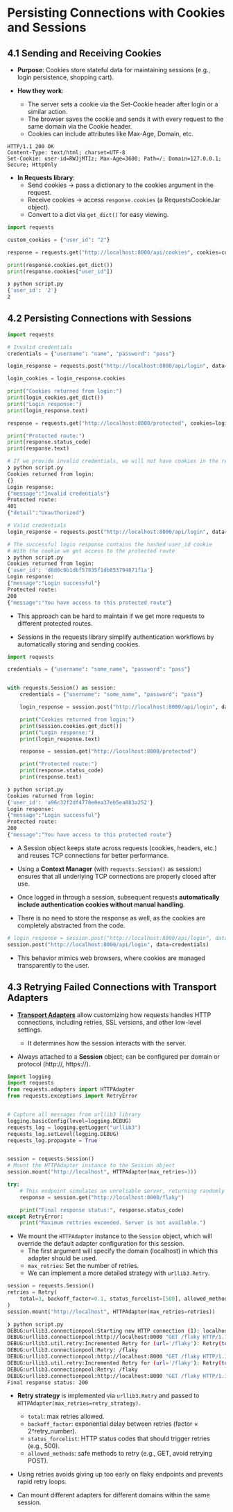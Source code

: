 # Persisting Connections with Cookies and Sessions

## 4.1 Sending and Receiving Cookies

- **Purpose**: Cookies store stateful data for maintaining sessions (e.g., login persistence, shopping cart).

- **How they work**:
    - The server sets a cookie via the Set-Cookie header after login or a similar action.
    - The browser saves the cookie and sends it with every request to the same domain via the Cookie header.
    - Cookies can include attributes like Max-Age, Domain, etc.

```
HTTP/1.1 200 OK
Content-Type: text/html; charset=UTF-8
Set-Cookie: user-id=RWJjMTIz; Max-Age=3600; Path=/; Domain=127.0.0.1; Secure; HttpOnly
```
    
- **In Requests library**:
    - Send cookies → pass a dictionary to the cookies argument in the request.
    - Receive cookies → access `response.cookies` (a RequestsCookieJar object).
    - Convert to a dict via `get_dict()` for easy viewing.

```python
import requests

custom_cookies = {"user_id": "2"}

response = requests.get("http://localhost:8000/api/cookies", cookies=custom_cookies)

print(response.cookies.get_dict())
print(response.cookies["user_id"])

```

```bash
❯ python script.py
{'user_id': '2'}
2
```


## 4.2 Persisting Connections with Sessions

```python
import requests

# Invalid credentials
credentials = {"username": "name", "password": "pass"}

login_response = requests.post("http://localhost:8000/api/login", data=credentials)

login_cookies = login_response.cookies

print("Cookies returned from login:")
print(login_cookies.get_dict())
print("Login response:")
print(login_response.text)

response = requests.get("http://localhost:8000/protected", cookies=login_cookies)

print("Protected route:")
print(response.status_code)
print(response.text)
```

```bash
# If we provide invalid credentials, we will not have cookies in the response, and we cannot authenticate in the protected route (401)
❯ python script.py
Cookies returned from login:
{}
Login response:
{"message":"Invalid credentials"}
Protected route:
401
{"detail":"Unauthorized"}
```

```python
# Valid credentials
login_response = requests.post("http://localhost:8000/api/login", data=credentials)
```

```bash
# The successful login response contains the hashed user_id cookie
# With the cookie we get access to the protected route
❯ python script.py
Cookies returned from login:
{'user_id': 'd8d0c6b1dbf57835f1db853794871f1a'}
Login response:
{"message":"Login successful"}
Protected route:
200
{"message":"You have access to this protected route"}
```

- This approach can be hard to maintain if we get more requests to different protected routes.

- Sessions in the requests library simplify authentication workflows by automatically storing and sending cookies.

```python
import requests

credentials = {"username": "some_name", "password": "pass"}


with requests.Session() as session:
    credentials = {"username": "some_name", "password": "pass"}

    login_response = session.post("http://localhost:8000/api/login", data=credentials)

    print("Cookies returned from login:")
    print(session.cookies.get_dict())
    print("Login response:")
    print(login_response.text)

    response = session.get("http://localhost:8000/protected")

    print("Protected route:")
    print(response.status_code)
    print(response.text)
```

```bash
❯ python script.py
Cookies returned from login:
{'user_id': 'a96c32f2df4778e0ea37eb5ea883a252'}
Login response:
{"message":"Login successful"}
Protected route:
200
{"message":"You have access to this protected route"}
```

- A Session object keeps state across requests (cookies, headers, etc.) and reuses TCP connections for better performance.
    
- Using a **Context Manager** (with `requests.Session()` as session:) ensures that all underlying TCP connections are properly closed after use.
    
- Once logged in through a session, subsequent requests **automatically include authentication cookies without manual handling**.

- There is no need to store the response as well, as the cookies are completely abstracted from the code.

```python
# login_response = session.post("http://localhost:8000/api/login", data=credentials)
session.post("http://localhost:8000/api/login", data=credentials)
```

- This behavior mimics web browsers, where cookies are managed transparently to the user.

## 4.3 Retrying Failed Connections with Transport Adapters

- [**Transport Adapters**](https://requests.readthedocs.io/en/latest/user/advanced/#transport-adapters) allow customizing how requests handles HTTP connections, including retries, SSL versions, and other low-level settings.
	- It determines how the session interacts with the server.
    
- Always attached to a **Session** object; can be configured per domain or protocol (http://, https://).

```python
import logging
import requests
from requests.adapters import HTTPAdapter
from requests.exceptions import RetryError


# Capture all messages from urllib3 library
logging.basicConfig(level=logging.DEBUG)
requests_log = logging.getLogger("urllib3")
requests_log.setLevel(logging.DEBUG)
requests_log.propagate = True


session = requests.Session()
# Mount the HTTPAdapter instance to the Session object
session.mount("http://localhost", HTTPAdapter(max_retries=3))

try:
    # This endpoint simulates an unreliable server, returning randomly successful or internal server error
    response = session.get("http://localhost:8000/flaky")

    print("Final response status:", response.status_code)
except RetryError:
    print("Maximum rettries exceeded. Server is not available.")
```


- We mount the `HTTPAdapter` instance to the `Session` object, which will override the default adapter configuration for this session. 
	- The first argument will specify the domain (localhost) in which this adapter should be used.
	- `max_retries`: Set the number of retries.
	- We can implement a more detailed strategy with `urllib3.Retry`.

```python
session = requests.Session()
retries = Retry(
    total=3, backoff_factor=0.1, status_forcelist=[500], allowed_methods={"GET"}
)
session.mount("http://localhost", HTTPAdapter(max_retries=retries))
```

```bash
❯ python script.py
DEBUG:urllib3.connectionpool:Starting new HTTP connection (1): localhost:8000
DEBUG:urllib3.connectionpool:http://localhost:8000 "GET /flaky HTTP/1.1" 500 25
DEBUG:urllib3.util.retry:Incremented Retry for (url='/flaky'): Retry(total=2, connect=None, read=None, redirect=None, status=None)
DEBUG:urllib3.connectionpool:Retry: /flaky
DEBUG:urllib3.connectionpool:http://localhost:8000 "GET /flaky HTTP/1.1" 500 25
DEBUG:urllib3.util.retry:Incremented Retry for (url='/flaky'): Retry(total=1, connect=None, read=None, redirect=None, status=None)
DEBUG:urllib3.connectionpool:Retry: /flaky
DEBUG:urllib3.connectionpool:http://localhost:8000 "GET /flaky HTTP/1.1" 200 21
Final response status: 200
```

- **Retry strategy** is implemented via `urllib3.Retry` and passed to `HTTPAdapter(max_retries=retry_strategy)`.
	- `total`: max retries allowed.        
	- `backoff_factor`: exponential delay between retries (factor × 2^retry_number).
	- `status_forcelist`: HTTP status codes that should trigger retries (e.g., 500).
	- `allowed_methods`: safe methods to retry (e.g., GET, avoid retrying POST).
        
- Using retries avoids giving up too early on flaky endpoints and prevents rapid retry loops.
    
- Can mount different adapters for different domains within the same session.